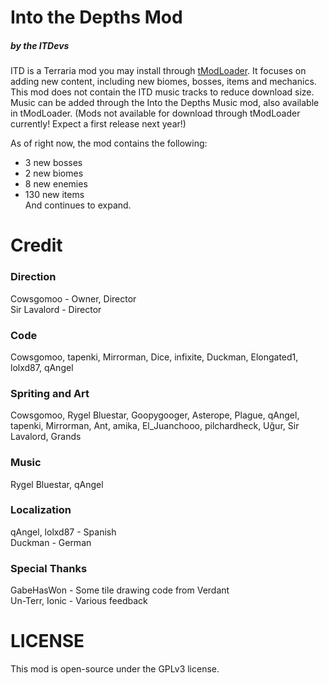﻿# Into the Depths Mod
##### by the ITDevs
ITD is a Terraria mod you may install through [tModLoader](https://github.com/tModLoader/tModLoader). It focuses on adding new content, including new biomes, bosses, items and mechanics.
This mod does not contain the ITD music tracks to reduce download size. Music can be added through the Into the Depths Music mod, also available in tModLoader.
(Mods not available for download through tModLoader currently! Expect a first release next year!)

As of right now, the mod contains the following:
- 3 new bosses  
- 2 new biomes  
- 8 new enemies  
- 130 new items  
And continues to expand.

# Credit
### Direction
Cowsgomoo - Owner, Director  
Sir Lavalord - Director
### Code
Cowsgomoo, tapenki, Mirrorman, Dice, infixite, Duckman, Elongated1, lolxd87, qAngel
### Spriting and Art
Cowsgomoo, Rygel Bluestar, Goopygooger, Asterope, Plague, qAngel, tapenki, Mirrorman, Ant,  amika, El_Juanchooo, pilchardheck, Uğur, Sir Lavalord, Grands
### Music
Rygel Bluestar, qAngel
### Localization
qAngel, lolxd87 - Spanish  
Duckman - German
### Special Thanks
GabeHasWon - Some tile drawing code from Verdant  
Un-Terr, Ionic - Various feedback

# LICENSE
This mod is open-source under the GPLv3 license.

